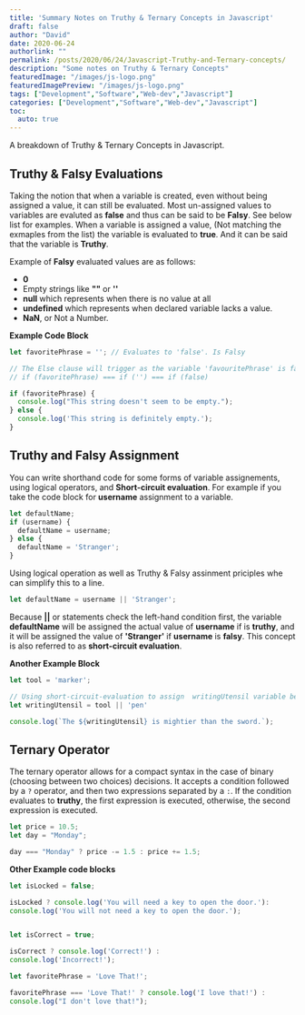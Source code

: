 ```yaml
---
title: 'Summary Notes on Truthy & Ternary Concepts in Javascript'
draft: false
author: "David"
date: 2020-06-24
authorlink: ""
permalink: /posts/2020/06/24/Javascript-Truthy-and-Ternary-concepts/
description: "Some notes on Truthy & Ternary Concepts"
featuredImage: "/images/js-logo.png"
featuredImagePreview: "/images/js-logo.png"
tags: ["Development","Software","Web-dev","Javascript"]
categories: ["Development","Software","Web-dev","Javascript"]
toc:
  auto: true
---
```

A breakdown of Truthy & Ternary Concepts in Javascript.
<!--more-->
## Truthy & Falsy Evaluations

Taking the notion that when a variable is created, even without being assigned a value, it can still be evaluated. Most un-assigned values to variables are evaluted as **false** and thus can be said to be **Falsy**.
See below list for examples. 
When a variable is assigned a value, (Not matching the exmaples from the list) the variable is evaluated to **true**. And it can be said that the variable is **Truthy**.

Example of **Falsy** evaluated values are as follows:

- **0**
- Empty strings like **""** or **''**
- **null** which represents when there is no value at all
- **undefined** which represents when declared variable lacks a value.
- **NaN**, or Not a Number.

**Example Code Block**

``` javascript
let favoritePhrase = ''; // Evaluates to 'false'. Is Falsy

// The Else clause will trigger as the variable 'favouritePhrase' is falsy, and the conditional evaluates to false. 
// if (favoritePhrase) === if ('') === if (false)

if (favoritePhrase) {
  console.log("This string doesn't seem to be empty.");
} else {
  console.log('This string is definitely empty.');
}
```

## Truthy and Falsy Assignment

You can write shorthand code for some forms of variable assignements, using logical operators, and **Short-circuit evaluation**.
For example if you take the code block for **username** assignment to a variable.

``` javascript 
let defaultName;
if (username) {
  defaultName = username;
} else {
  defaultName = 'Stranger';
}
```

Using logical operation as well as Truthy & Falsy assinment priciples whe can simplify this to a line.

``` javascript
let defaultName = username || 'Stranger';
```

Because **||** or statements check the left-hand condition first, the variable **defaultName** will be assigned the actual value of **username** if is **truthy**, and it will be assigned the value of **'Stranger'** if **username** is **falsy**. This concept is also referred to as **short-circuit evaluation**.

**Another Example Block**

``` javascript
let tool = 'marker';

// Using short-circuit-evaluation to assign  writingUtensil variable below:
let writingUtensil = tool || 'pen'

console.log(`The ${writingUtensil} is mightier than the sword.`);
```

## Ternary Operator

The ternary operator allows for a compact syntax in the case of binary (choosing between two choices) decisions. It accepts a condition followed by a `?` operator, and then two expressions separated by a `:`. If the condition evaluates to **truthy**, the first expression is executed, otherwise, the second expression is executed.

``` javascript 
let price = 10.5;
let day = "Monday";

day === "Monday" ? price -= 1.5 : price += 1.5;
```

**Other Example code blocks**

``` javascript
let isLocked = false;

isLocked ? console.log('You will need a key to open the door.'):
console.log('You will not need a key to open the door.');


let isCorrect = true;

isCorrect ? console.log('Correct!') :
console.log('Incorrect!');

let favoritePhrase = 'Love That!';

favoritePhrase === 'Love That!' ? console.log('I love that!') :
console.log("I don't love that!");
```
